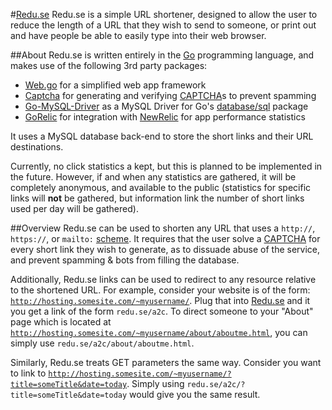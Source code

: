 #[Redu.se](http://redu.se)
Redu.se is a simple URL shortener, designed to allow the user to reduce the length of a URL that they wish to send to someone, or print out and have people be able to easily type into their web browser.

##About
Redu.se is written entirely in the [Go](http://golang.org) programming language, and makes use of the following 3rd party packages:
* [Web.go](http://webgo.io) for a simplified web app framework
* [Captcha](http://github.com/dchest/captcha) for generating and verifying [CAPTCHA](http://en.wikipedia.org/wiki/CAPTCHA)s to prevent spamming
* [Go-MySQL-Driver](github.com/go-sql-driver/mysql) as a MySQL Driver for Go's [database/sql](http://golang.org/pkg/database/sql) package
* [GoRelic](http://github.com/yvasiyarov/gorelic) for integration with [NewRelic](http://newrelic.com) for app performance statistics

It uses a MySQL database back-end to store the short links and their URL destinations.

Currently, no click statistics a kept, but this is planned to be implemented in the future. However, if and when any statistics are gathered, it will be completely anonymous, and available to the public (statistics for specific links will __not__ be gathered, but information link the number of short links used per day will be gathered).

##Overview
Redu.se can be used to shorten any URL that uses a <code>http://</code>, <code>https://</code>, or <code>mailto:</code> [scheme](http://en.wikipedia.org/wiki/URI_scheme). It requires that the user solve a [CAPTCHA](http://en.wikipedia.org/wiki/CAPTCHA) for every short link they wish to generate, as to dissuade abuse of the service, and prevent spamming & bots from filling the database.

Additionally, Redu.se links can be used to redirect to any resource relative to the shortened URL. For example, consider your website is of the form: <code>http://hosting.somesite.com/~myusername/</code>. Plug that into [Redu.se](http://redu.se) and it you get a link of the form <code>redu.se/a2c</code>. To direct someone to your "About" page which is located at <code>http://hosting.somesite.com/~myusername/about/aboutme.html</code>, you can simply use <code>redu.se/a2c/about/aboutme.html</code>.

Similarly, Redu.se treats GET parameters the same way. Consider you want to link to <code>http://hosting.somesite.com/~myusername/?title=someTitle&date=today</code>. Simply using <code>redu.se/a2c/?title=someTitle&date=today</code> would give you the same result.
